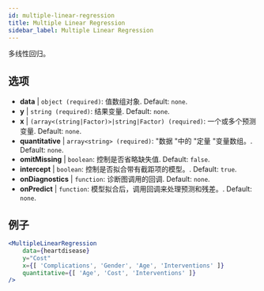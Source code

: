 ```yaml
---
id: multiple-linear-regression
title: Multiple Linear Regression
sidebar_label: Multiple Linear Regression
---
```


多线性回归。

## 选项

* __data__ | `object (required)`: 值数组对象. Default: `none`.
* __y__ | `string (required)`: 结果变量. Default: `none`.
* __x__ | `(array<(string|Factor)>|string|Factor) (required)`: 一个或多个预测变量. Default: `none`.
* __quantitative__ | `array<string> (required)`: "数据 "中的 "定量 "变量数组。. Default: `none`.
* __omitMissing__ | `boolean`: 控制是否省略缺失值. Default: `false`.
* __intercept__ | `boolean`: 控制是否拟合带有截距项的模型。. Default: `true`.
* __onDiagnostics__ | `function`: 诊断图调用的回调. Default: `none`.
* __onPredict__ | `function`: 模型拟合后，调用回调来处理预测和残差。. Default: `none`.


## 例子

```jsx live
<MultipleLinearRegression 
    data={heartdisease} 
    y="Cost"
    x={[ 'Complications', 'Gender', 'Age', 'Interventions' ]}
    quantitative={[ 'Age', 'Cost', 'Interventions' ]}
/>
```

